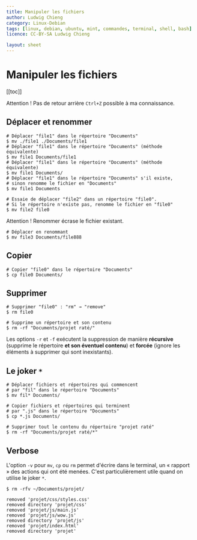 ```yaml
---
title: Manipuler les fichiers
author: Ludwig Chieng
category: Linux-Debian
tags: [linux, debian, ubuntu, mint, commandes, terminal, shell, bash]
licence: CC-BY-SA Ludwig Chieng

layout: sheet
---
```


# Manipuler les fichiers

[[toc]]

Attention ! Pas de retour arrière `Ctrl+Z` possible à ma connaissance.


## Déplacer et renommer

``` shell
# Déplacer "file1" dans le répertoire "Documents"
$ mv ./file1 ./Documents/file1
# Déplacer "file1" dans le répertoire "Documents" (méthode équivalente)
$ mv file1 Documents/file1
# Déplacer "file1" dans le répertoire "Documents" (méthode équivalente)
$ mv file1 Documents/
# Déplacer "file1" dans le répertoire "Documents" s'il existe,
# sinon renomme le fichier en "Documents"
$ mv file1 Documents
```

``` shell
# Essaie de déplacer "file2" dans un répertoire "file0".
# Si le répertoire n'existe pas, renomme le fichier en "file0"
$ mv file2 file0
```

Attention ! Renommer écrase le fichier existant.

``` shell
# Déplacer en renommant
$ mv file3 Documents/file888
```


## Copier

``` shell
# Copier "file0" dans le répertoire "Documents"
$ cp file0 Documents/
```


## Supprimer

``` shell
# Supprimer "file0" : "rm" → "remove"
$ rm file0
```

``` shell
# Supprime un répertoire et son contenu
$ rm -rf "Documents/projet raté/"
```

Les options `-r` et `-f` exécutent la suppression de manière **récursive** (supprime le répertoire **et son éventuel contenu**) et **forcée** (ignore les éléments à supprimer qui sont inexistants).


## Le joker `*`

``` shell
# Déplacer fichiers et répertoires qui commencent
# par "fil" dans le répertoire "Documents"
$ mv fil* Documents/

# Copier fichiers et répertoires qui terminent
# par ".js" dans le répertoire "Documents"
$ cp *.js Documents/

# Supprimer tout le contenu du répertoire "projet raté"
$ rm -rf "Documents/projet raté/*"
```


## Verbose

L'option `-v` pour `mv`, `cp` ou `rm` permet d'écrire dans le terminal, un « rapport » des actions qui ont été menées. C'est particulièrement utile quand on utilise le joker `*`.

``` shell
$ rm -rfv ~/Documents/projet/
```
``` shell
removed 'projet/css/styles.css'
removed directory 'projet/css'
removed 'projet/js/main.js'
removed 'projet/js/wow.js'
removed directory 'projet/js'
removed 'projet/index.html'
removed directory 'projet'
```
